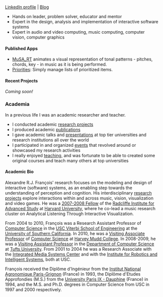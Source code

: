 [LinkedIn profile](https://www.linkedin.com/in/alexandrefrancois/)
| [Blog](http://alexandrefrancois.blogspot.com)

* Hands on leader, problem solver, educator and mentor
* Expert in the design, analysis and implementation of interactive software systems
* Expert in audio and video computing, music computing, computer vision, computer graphics 

#### Published Apps

* [MuSA_RT](https://sites.google.com/site/alexandrerjfrancois/apps/musa_rt) animates a visual representation of tonal patterns - pitches, chords, key - in music as it is being performed.
* [Priorities](https://sites.google.com/site/alexandrerjfrancois/apps/priorities): Simply manage lists of prioritized items.

#### Recent Projects

_Coming soon!_


### Academia

In a previous life I was an academic researcher and teacher.

* I conducted academic [research projects](/academia/research)
* I produced academic [publications](/academia/publications)
* I gave academic talks and [presentations](/academia/presentations) at top tier universities and research institutions all over the world
* I participated in and organized [events](/academia/events) that revolved around or showcased my research activities
* I really enjoyed [teaching](/academia/teaching), and was fortunate to be able to created some original courses and teach many others at top universities

#### Academic Bio

Alexandre R.J. François' research focuses on the modeling and design of interactive (software) systems, as an enabling step towards the understanding of perception and cognition.  His interdisciplinary [research projects](/academia/research) explore interactions within and across music, vision, visualization and video games. He was a [2007-2008 Fellow](https://www.radcliffe.harvard.edu/people/alexandre-r-j-françois) of the [Radcliffe Institute for Advanced Study](https://www.radcliffe.harvard.edu) at [Harvard University](https://www.harvard.edu), where he co-lead a music research cluster on Analytical Listening Through Interactive Visualization.

From 2004 to 2010, François was a Research Assistant Professor of [Computer Science](https://www.cs.usc.edu) in the [USC Viterbi School of Engineering](https://viterbischool.usc.edu) at the [University of Southern California](https://www.usc.edu). In 2010, he was a [Visiting Associate Professor](https://www.cs.hmc.edu/~alex/) of [Computer Science](https://www.cs.hmc.edu) at [Harvey Mudd College](https://www.hmc.edu). In 2008-2009, he was a [Visiting Assistant Professor]() in the [Department of Computer Science](https://engineering.tufts.edu/cs) at [Tufts University](https://www.tufts.edu). From 2001 to 2004 he was a Research Associate with the [Integrated Media Systems Center](https://imsc.usc.edu) and with the [Institute for Robotics and Intelligent Systems](https://sites.usc.edu/iris-cvlab/), both at USC.

François received the Diplôme d'Ingénieur from the [Institut National Agronomique Paris-Grignon](http://www2.agroparistech.fr) (France) in 1993, the Diplôme d'Etudes Approfondies (M.S.) from the [University Paris IX - Dauphine](https://dauphine.psl.eu) (France) in 1994, and the M.S. and Ph.D. degrees in Computer Science from USC in 1997 and 2000 respectively.


